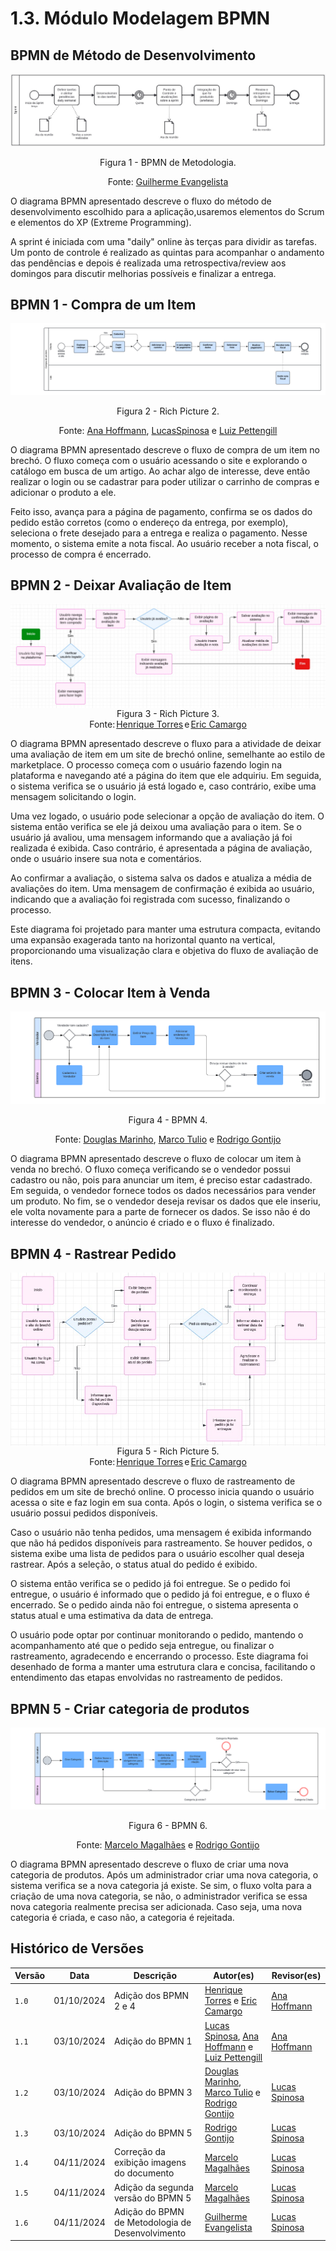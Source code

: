 # 1.3. Módulo Modelagem BPMN

## BPMN de Método de Desenvolvimento

<center>
<img src="../Imagens/bpmn-metodo.jpeg"/>

Figura 1 - BPMN de Metodologia.

Fonte: [Guilherme Evangelista](https://github.com/guinuto)

</center>

O diagrama BPMN apresentado descreve o fluxo do método de desenvolvimento escolhido para a aplicação,usaremos elementos do Scrum e elementos do XP (Extreme Programming).

A sprint é iniciada com uma "daily" online às terças para dividir as tarefas. Um ponto de controle é realizado as quintas para acompanhar o andamento das pendências e depois é realizada uma retrospectiva/review aos domingos para discutir melhorias possíveis e finalizar a entrega.

## BPMN 1 - Compra de um Item

<center>
<img src="https://github.com/UnBArqDsw2024-2/2024.2_G2_Brecho_Entrega_01/blob/main/docs/Imagens/bpnm_1.png?raw=true"/>

Figura 2 - Rich Picture 2.

Fonte: [Ana Hoffmann](https://github.com/AnHoff), [LucasSpinosa](https://github.com/LucasSpinosa) e [Luiz Pettengill](https://github.com/LuizPettengill)

</center>

O diagrama BPMN apresentado descreve o fluxo de compra de um item no brechó. O fluxo começa com o usuário acessando o site e explorando o catálogo em busca de um artigo. Ao achar algo de interesse, deve então realizar o login ou se cadastrar para poder utilizar o carrinho de compras e adicionar o produto a ele.

Feito isso, avança para a página de pagamento, confirma se os dados do pedido estão corretos (como o endereço da entrega, por exemplo), seleciona o frete desejado para a entrega e realiza o pagamento. Nesse momento, o sistema emite a nota fiscal. Ao usuário receber a nota fiscal, o processo de compra é encerrado.

## BPMN 2 - Deixar Avaliação de Item

<div style="width: 100%; display: flex; justify-content: center; align-items: center;">
    <img alt="BPMN 2 - Elaborado por Henrique Torres e Eric Camargo" src="https://github.com/UnBArqDsw2024-2/2024.2_G2_Brecho_Entrega_01/blob/main/docs/Imagens/bpnm_2.jpeg?raw=true">
</div>

<center>
Figura 3 - Rich Picture 3.
</center>

<div style="width: 100%; display: flex; justify-content: center; align-items: center;">Fonte:<a href="https://github.com/henriqtorresl" style="margin-left: 2px; margin-right: 2px" target="_blank">Henrique Torres</a> e <a href="https://github.com/Ericcs10" style="margin-left: 2px;" target="_blank">Eric Camargo</a> </div>

O diagrama BPMN apresentado descreve o fluxo para a atividade de deixar uma avaliação de item em um site de brechó online, semelhante ao estilo de marketplace. O processo começa com o usuário fazendo login na plataforma e navegando até a página do item que ele adquiriu. Em seguida, o sistema verifica se o usuário já está logado e, caso contrário, exibe uma mensagem solicitando o login.

Uma vez logado, o usuário pode selecionar a opção de avaliação do item. O sistema então verifica se ele já deixou uma avaliação para o item. Se o usuário já avaliou, uma mensagem informando que a avaliação já foi realizada é exibida. Caso contrário, é apresentada a página de avaliação, onde o usuário insere sua nota e comentários.

Ao confirmar a avaliação, o sistema salva os dados e atualiza a média de avaliações do item. Uma mensagem de confirmação é exibida ao usuário, indicando que a avaliação foi registrada com sucesso, finalizando o processo.

Este diagrama foi projetado para manter uma estrutura compacta, evitando uma expansão exagerada tanto na horizontal quanto na vertical, proporcionando uma visualização clara e objetiva do fluxo de avaliação de itens.

## BPMN 3 - Colocar Item à Venda

<center>
<img src="https://github.com/UnBArqDsw2024-2/2024.2_G2_Brecho_Entrega_01/blob/main/docs/Imagens/bpnm_3.png?raw=true"/>

Figura 4 - BPMN 4.

Fonte: [Douglas Marinho](https://github.com/M4RINH0), [Marco Tulio](https://github.com/MarcoTulioSoares) e [Rodrigo Gontijo](https://github.com/rodrigogontijoo)

</center>

O diagrama BPMN apresentado descreve o fluxo de colocar um item à venda no brechó. O fluxo começa verificando se o vendedor possui cadastro ou não, pois para anunciar um item, é preciso estar cadastrado. Em seguida, o vendedor fornece todos os dados necessários para vender um produto. No fim, se o vendedor deseja revisar os dados que ele inseriu, ele volta novamente para a parte de fornecer os dados. Se isso não é do interesse do vendedor, o anúncio é criado e o fluxo é finalizado.

## BPMN 4 - Rastrear Pedido

<div style="width: 100%; display: flex; justify-content: center; align-items: center;">
    <img alt="BPMN 4 - Elaborado por Eric Camargo e Henrique Torres" src="https://github.com/UnBArqDsw2024-2/2024.2_G2_Brecho_Entrega_01/blob/main/docs/Imagens/bpnm_4.jpeg?raw=true">
</div>

<center>
Figura 5 - Rich Picture 5.
</center>

<div style="width: 100%; display: flex; justify-content: center; align-items: center;">Fonte:<a href="https://github.com/henriqtorresl" style="margin-left: 2px; margin-right: 2px" target="_blank">Henrique Torres</a> e <a href="https://github.com/Ericcs10" style="margin-left: 2px;" target="_blank">Eric Camargo</a> </div>

O diagrama BPMN apresentado descreve o fluxo de rastreamento de pedidos em um site de brechó online. O processo inicia quando o usuário acessa o site e faz login em sua conta. Após o login, o sistema verifica se o usuário possui pedidos disponíveis.

Caso o usuário não tenha pedidos, uma mensagem é exibida informando que não há pedidos disponíveis para rastreamento. Se houver pedidos, o sistema exibe uma lista de pedidos para o usuário escolher qual deseja rastrear. Após a seleção, o status atual do pedido é exibido.

O sistema então verifica se o pedido já foi entregue. Se o pedido foi entregue, o usuário é informado que o pedido já foi entregue, e o fluxo é encerrado. Se o pedido ainda não foi entregue, o sistema apresenta o status atual e uma estimativa da data de entrega.

O usuário pode optar por continuar monitorando o pedido, mantendo o acompanhamento até que o pedido seja entregue, ou finalizar o rastreamento, agradecendo e encerrando o processo. Este diagrama foi desenhado de forma a manter uma estrutura clara e concisa, facilitando o entendimento das etapas envolvidas no rastreamento de pedidos.

## BPMN 5 - Criar categoria de produtos

<center>
<img src="https://github.com/UnBArqDsw2024-2/2024.2_G2_Brecho_Entrega_01/blob/main/docs/Imagens/bpnm_5_1.png?raw=true"/>

Figura 6 - BPMN 6.

Fonte: [Marcelo Magalhães](https://github.com/marrcelo) e [Rodrigo Gontijo](https://github.com/rodrigogontijoo)

</center>

O diagrama BPMN apresentado descreve o fluxo de criar uma nova categoria de produtos. Após um administrador criar uma nova categoria, o sistema verifica se a nova categoria já existe. Se sim, o fluxo volta para a criação de uma nova categoria, se não, o administrador verifica se essa nova categoria realmente precisa ser adicionada. Caso seja, uma nova categoria é criada, e caso não, a categoria é rejeitada.

## Histórico de Versões

| Versão | Data       | Descrição                                 | Autor(es)                                                                                                                                                 | Revisor(es)                                      |
| ------ | ---------- | ----------------------------------------- | --------------------------------------------------------------------------------------------------------------------------------------------------------- | ------------------------------------------------ |
| `1.0`  | 01/10/2024 | Adição dos BPMN 2 e 4                     | [Henrique Torres](https://github.com/henriqtorresl) e [Eric Camargo](https://github.com/Ericcs10)                                                         | [Ana Hoffmann](https://github.com/AnHoff)        |
| `1.1`  | 03/10/2024 | Adição do BPMN 1                          | [Lucas Spinosa](https://github.com/LucasSpinosa), [Ana Hoffmann](https://github.com/AnHoff) e [Luiz Pettengill](https://github.com/LuizPettengill)        | [Ana Hoffmann](https://github.com/AnHoff)        |
| `1.2`  | 03/10/2024 | Adição do BPMN 3                          | [Douglas Marinho](https://github.com/M4RINH0), [Marco Tulio](https://github.com/MarcoTulioSoares) e [Rodrigo Gontijo](https://github.com/rodrigogontijoo) | [Lucas Spinosa](https://github.com/LucasSpinosa) |
| `1.3`  | 03/10/2024 | Adição do BPMN 5                          | [Rodrigo Gontijo](https://github.com/rodrigogontijoo)                                                                                                     | [Lucas Spinosa](https://github.com/LucasSpinosa) |
| `1.4`  | 04/11/2024 | Correção da exibição imagens do documento | [Marcelo Magalhães](https://github.com/marrcelo)                                                                                                          | [Lucas Spinosa](https://github.com/LucasSpinosa) |
| `1.5`  | 04/11/2024 | Adição da segunda versão do BPMN 5        | [Marcelo Magalhães](https://github.com/marrcelo)                                                                                                          | [Lucas Spinosa](https://github.com/LucasSpinosa) |
| `1.6`  | 04/11/2024 | Adição do BPMN de Metodologia de Desenvolvimento                          | [Guilherme Evangelista](https://github.com/guinuto)                                                                                                       | [Lucas Spinosa](https://github.com/LucasSpinosa) |
